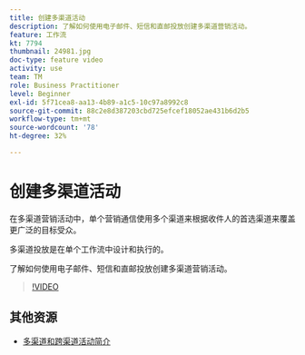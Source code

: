 ```yaml
---
title: 创建多渠道活动
description: 了解如何使用电子邮件、短信和直邮投放创建多渠道营销活动。
feature: 工作流
kt: 7794
thumbnail: 24981.jpg
doc-type: feature video
activity: use
team: TM
role: Business Practitioner
level: Beginner
exl-id: 5f71cea8-aa13-4b89-a1c5-10c97a8992c8
source-git-commit: 88c2e8d387203cbd725efcef18052ae431b6d2b5
workflow-type: tm+mt
source-wordcount: '78'
ht-degree: 32%

---
```


# 创建多渠道活动

在多渠道营销活动中，单个营销通信使用多个渠道来根据收件人的首选渠道来覆盖更广泛的目标受众。

多渠道投放是在单个工作流中设计和执行的。

了解如何使用电子邮件、短信和直邮投放创建多渠道营销活动。

>[!VIDEO](https://video.tv.adobe.com/v/24981?quality=12)

## 其他资源

* [多渠道和跨渠道活动简介](/help/orchestrate-campaigns/introduction-to-cross-and-multi-channel-campaigns.md)
